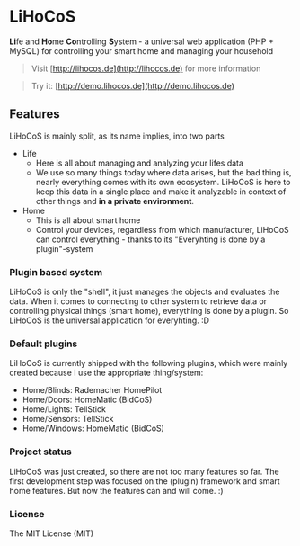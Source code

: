LiHoCoS
=======

**Li**fe and **Ho**me **Co**ntrolling **S**ystem - a universal web application (PHP + MySQL) for controlling your smart home and managing your household

> Visit [http://lihocos.de](http://lihocos.de) for more information

> Try it: [http://demo.lihocos.de](http://demo.lihocos.de)

## Features
LiHoCoS is mainly split, as its name implies, into two parts
* Life
  * Here is all about managing and analyzing your lifes data
  * We use so many things today where data arises, but the bad thing is, nearly everything comes with its own ecosystem.
LiHoCoS is here to keep this data in a single place and make it analyzable in context of other things and **in a private environment**.
* Home
  * This is all about smart home
  * Control your devices, regardless from which manufacturer, LiHoCoS can control everything - thanks to its "Everyhting is done by a plugin"-system

### Plugin based system
LiHoCoS is only the "shell", it just manages the objects and evaluates the data.
When it comes to connecting to other system to retrieve data or controlling physical things (smart home), everything is done by a plugin.
So LiHoCoS is the universal application for everyhting. :D

### Default plugins
LiHoCoS is currently shipped with the following plugins, which were mainly created because I use the appropriate  thing/system:
* Home/Blinds: Rademacher HomePilot
* Home/Doors: HomeMatic (BidCoS)
* Home/Lights: TellStick
* Home/Sensors: TellStick
* Home/Windows: HomeMatic (BidCoS)

### Project status
LiHoCoS was just created, so there are not too many features so far.
The first development step was focused on the (plugin) framework and smart home features.
But now the features can and will come. :)

### License
The MIT License (MIT)
